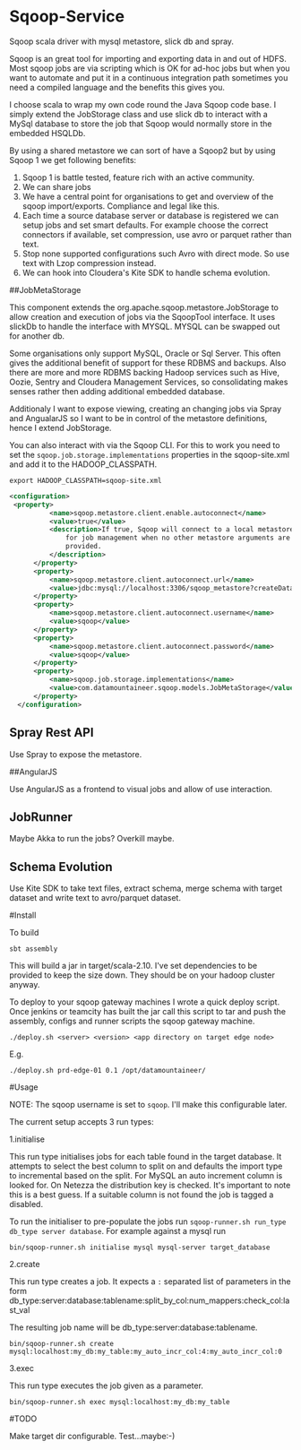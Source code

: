 # Sqoop-Service
Sqoop scala driver with mysql metastore, slick db and spray.

Sqoop is an great tool for importing and exporting data in and out of HDFS. Most sqoop jobs are via scripting which is OK for ad-hoc jobs but when you want to automate and put it in a continuous integration path sometimes you need a compiled language and the benefits this gives you.

I choose scala to wrap my own code round the Java Sqoop code base. I simply extend the JobStorage class and use slick db to interact with a MySql database to store the job that Sqoop would normally store in the embedded HSQLDb.

By using a shared metastore we can sort of have a Sqoop2 but by using Sqoop 1 we get following benefits:

1.  Sqoop 1 is battle tested, feature rich with an active community.
2.  We can share jobs
3.  We have a central point for organisations to get and overview of the sqoop import/exports. Compliance and legal like this.
4.  Each time a source database server or database is registered we can setup jobs and set smart defaults. For example choose the correct connectors if available, set compression, use avro or parquet rather than text.
5.  Stop none supported configurations such Avro with direct mode. So use text with Lzop compression instead.
6.  We can hook into Cloudera's Kite SDK to handle schema evolution.

##JobMetaStorage

This component extends the org.apache.sqoop.metastore.JobStorage to allow creation and execution of jobs via the SqoopTool interface. It uses slickDb to handle the interface with MYSQL. MYSQL can be swapped out for another db.

Some organisations only support MySQL, Oracle or Sql Server. This often gives the additional benefit of support for these RDBMS and backups. Also there are more and more RDBMS backing Hadoop services such as Hive, Oozie, Sentry and Cloudera Management Services, so consolidating makes senses rather then adding additional embedded database.

Additionaly I want to expose viewing, creating an changing jobs via Spray and AngualarJS so I want to be in control of the metastore definitions, hence I extend JobStorage.

You can also interact with via the Sqoop CLI. For this to work you need to set the `sqoop.job.storage.implementations` properties in the sqoop-site.xml and add it to the HADOOP_CLASSPATH.

```
export HADOOP_CLASSPATH=sqoop-site.xml
```

```xml
<configuration>
 <property>
          <name>sqoop.metastore.client.enable.autoconnect</name>
          <value>true</value>
          <description>If true, Sqoop will connect to a local metastore
              for job management when no other metastore arguments are
              provided.
          </description>
      </property>
      <property>
          <name>sqoop.metastore.client.autoconnect.url</name>
          <value>jdbc:mysql://localhost:3306/sqoop_metastore?createDatabaseIfNotExist=false</value>
      </property>
      <property>
          <name>sqoop.metastore.client.autoconnect.username</name>
          <value>sqoop</value>
      </property>
      <property>
          <name>sqoop.metastore.client.autoconnect.password</name>
          <value>sqoop</value>
      </property>
      <property>
          <name>sqoop.job.storage.implementations</name>
          <value>com.datamountaineer.sqoop.models.JobMetaStorage</value>
      </property>
  </configuration>
```
## Spray Rest API

Use Spray to expose the metastore.

##AngularJS

Use AngularJS as a frontend to visual jobs and allow of use interaction.

## JobRunner

Maybe Akka to run the jobs? Overkill maybe.

## Schema Evolution

Use Kite SDK to take text files, extract schema, merge schema with target dataset and write text to avro/parquet dataset.

#Install

To build

```
sbt assembly
```

This will build a jar in target/scala-2.10. I've set dependencies to be provided to keep the size down. They should be on your hadoop cluster anyway.

To deploy to your sqoop gateway machines I wrote a quick deploy script. Once jenkins or teamcity has built the jar call this script to tar and push the assembly, configs and runner scripts the sqoop gateway machine.

```
./deploy.sh <server> <version> <app directory on target edge node>
```
E.g.

```
./deploy.sh prd-edge-01 0.1 /opt/datamountaineer/
```

#Usage

NOTE: The sqoop username is set to `sqoop`. I'll make this configurable later.

The current setup accepts 3 run types:

1.initialise

 This run type initialises jobs for each table found in the target database. It attempts to select the best column to split on and defaults the import type to incremental based on the split. For MySQL an auto increment column is looked for. On Netezza the distribution key is checked. It's important to note this is a best guess. If a suitable column is not found the job is tagged a disabled.

To run the initialiser to pre-populate the jobs run `sqoop-runner.sh run_type db_type server database`. For example against a mysql run

```
bin/sqoop-runner.sh initialise mysql mysql-server target_database
```

2.create

 This run type creates a job. It expects a `:` separated list of parameters in the form db_type:server:database:tablename:split_by_col:num_mappers:check_col:last_val

 The resulting job name will be db_type:server:database:tablename.

 ```
 bin/sqoop-runner.sh create mysql:localhost:my_db:my_table:my_auto_incr_col:4:my_auto_incr_col:0
 ```

3.exec

This run type executes the job given as a parameter.

```
bin/sqoop-runner.sh exec mysql:localhost:my_db:my_table
```

#TODO

Make target dir configurable.
Test...maybe:-)
